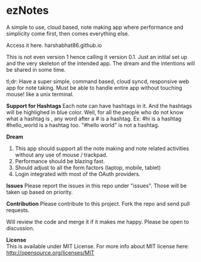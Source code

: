 ezNotes
=======

A simple to use, cloud based, note making app where performance and simplicity come first, then comes everything else.

Access it here.
harshabhat86.github.io

This is not even version 1 hence calling it version 0.1. 
Just an initial set up and the very skeleton of the intended app.
The dream and the intentions will be shared in some time.

tl;dr: Have a super simple, command based, cloud syncd, responsive web app for note taking.
Must be able to handle entire app without touching mouse! like a unix terminal.

<b>Support for Hashtags </b>
Each note can have hashtags in it. And the hashtags will be highlighed in blue color.
Well, for all the people who do not know what a hashtag is , any word after a # is a hashtag.
Ex: #hi is a hashtag #hello_world is a hashtag too. "#hello world" is not a hashtag.



<b>Dream</b>
1) This app should support all the note making and note related activities without any use of mouse / trackpad.
2) Performance should be blazing fast.
3) Should adjust to all the form factors (laptop, mobile, tablet)
4) Login integrated with most of the OAuth providers.

<b>Issues</b>
Please report the issues in this repo under "issues".
Those will be taken up based on priority.


<b>Contribution</b>
Please contribute to this project.
Fork the repo and send pull requests.

Will review the code and merge it if it makes me happy.
Please be open to discussion.

<b>License</b>
<br>
This is available under MIT License.
For more info about MIT license here: http://opensource.org/licenses/MIT

